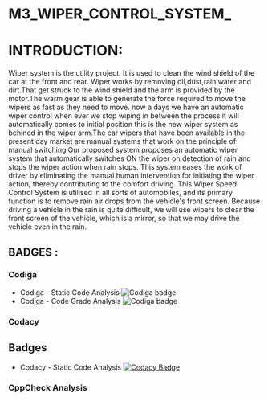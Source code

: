 # M3_WIPER_CONTROL_SYSTEM_


# INTRODUCTION:
Wiper system is the utility project. It is used to clean the wind shield of the car at the front and rear. Wiper works by removing oil,dust,rain water and dirt.That get struck to the wind shield and the arm is provided by the motor.The warm gear is able to generate the force required to move the wipers as fast as they need to move. now a days we have an automatic wiper control when ever we stop wiping in between the process it will automatically comes to initial position this is the new wiper system as behined in the wiper arm.The car wipers that have been available in the present day market are manual systems that work on the principle of manual switching.Our proposed system proposes an automatic wiper system that automatically switches ON the wiper on detection of rain and stops the wiper action when rain stops. This system eases the work of driver by eliminating the manual human intervention for initiating the wiper action, thereby contributing to the comfort driving.
This Wiper Speed Control System is utilised in all sorts of automobiles, and its primary function is to remove rain air drops from the vehicle's front screen. Because driving a vehicle in the rain is quite difficult, we will use wipers to clear the front screen of the vehicle, which is a mirror, so that we may drive the vehicle even in the rain.

## BADGES :
### Codiga 

* Codiga - Static Code Analysis ![Codiga badge](https://api.codiga.io/project/33453/score/svg)
* Codiga - Code Grade Analysis ![Codiga badge](https://api.codiga.io/project/33453/status/svg)

### Codacy
##   Badges
* Codacy - Static Code Analysis [![Codacy Badge](https://app.codacy.com/project/badge/Grade/d0ff9ae81f744c9a9e21e58e53d97b68)](https://www.codacy.com/gh/rheniuss/M3_Wiper_Control_System/dashboard?utm_source=github.com&amp;utm_medium=referral&amp;utm_content=rheniuss/M3_Wiper_Control_System&amp;utm_campaign=Badge_Grade)

### CppCheck Analysis


